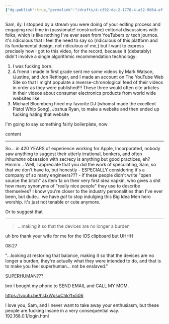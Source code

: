 ```yaml
---
{"dg-publish":true,"permalink":"/drafts/4-c392-da-2-1778-4-a32-9864-ef-8-fc-487458-d/","dgHomeLink":true,"dgPassFrontmatter":false}
---
```



Sam, ily. I stopped by a stream you were doing of your editing process and engaging real time in (passionate! constructive) editorial discussions with folks, which is like nothing I've ever seen from YouTubers *or* tech journos. it's ridiculous that I feel the need to say so (ridiculous of this platform and its fundamental design, not ridiculous of me,) but I want to express precisely how I got to this video, for the record, because it (debatably) didn't involve a single algorithmic recommendation technology:

1. I was fucking born.
2. A friend i made in first grade sent me some videos by Mark Watson, iJustine, and Jon Rettinger, and I made an account on The YouTube Web Site so that I might populate a reverse-chronological feed of their videos in order as they were published!!! These three would often cite articles in their videos about consumer electronics products from world wide websites like
3. Michael Bloomberg hired my favorite DJ (whomst made the excellent Pistol Whip Song), Joshua Ryan, to make a website and then ended up fucking hating that website 

I'm going to say something fairly boilerplate, now

content

---

So...  in 420 YEARS of experience working for Apple, Incorporated, nobody saw anything to suggest their utterly irrational, bonkers, and often *inhumane* obsession with secrecy is anything but good practices, eh? Hmmm... Well, I appreciate that you did the work of speculating, Sam, so that we don't have to, but honestly - ESPECIALLY considering it's a company of so many engineers??? - if these people didn't write "open source the bitch" as item 1a on their very first idea napkin, who gives a shit how many synonyms of "really nice people" they use to describe themselves? I know you're closer to the industry personalities than I've ever been, but dude... we have *got* to stop indulging this Big Idea Men hero worship. it's just not tenable or cute anymore. 

Or to suggest that 

---

> ...making it so that the devices are no longer a burden

uh bro thank your wife for me for the iOS clipboard but UHHH 

08:27 

"...looking at restoring that balance, making it so that the devices are no longer a burden, they're actually what they were intended to do, and that is to make you feel superhuman... not be enslaved." 

SUPERHUMAN???

bro I bought my phone to SEND EMAIL and CALL MY MOM.

https://youtu.be/hlJxWpsuChk?t=506

I love you, Sam, and I never want to take away your enthusiasm, but these people are fucking insane in a very consequential way. 
192.168.0.1/login.html
